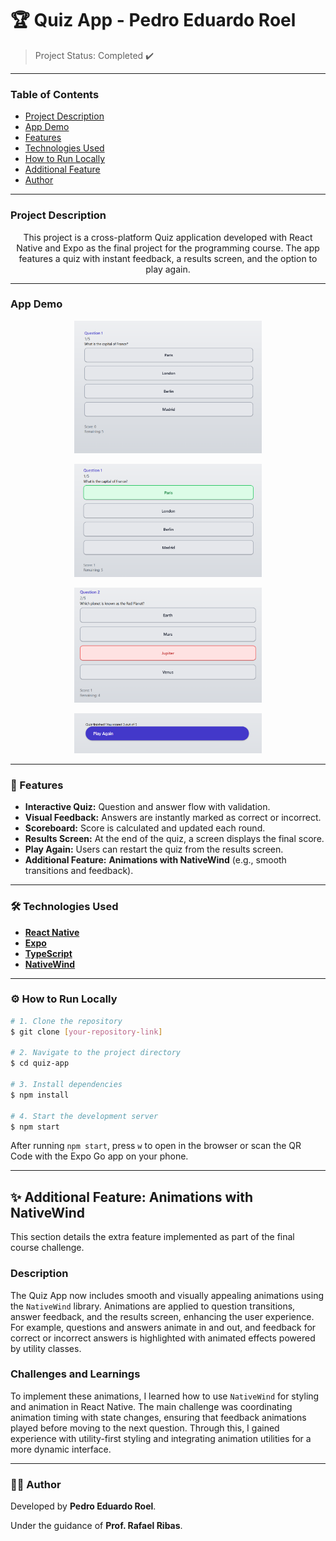 # 🏆 Quiz App - Pedro Eduardo Roel

> Project Status: Completed ✔️

---

### Table of Contents
* [Project Description](#project-description)
* [App Demo](#app-demo)
* [Features](#-features)
* [Technologies Used](#️-technologies-used)
* [How to Run Locally](#️-how-to-run-locally)
* [Additional Feature](#-additional-feature)
* [Author](#-author)

---

### Project Description
<p align="center">
This project is a cross-platform Quiz application developed with React Native and Expo as the final project for the programming course. The app features a quiz with instant feedback, a results screen, and the option to play again.
</p>

---

### App Demo

<p align="center">
   <img src="./assets/images/1.png" alt="App Demo" width="300"/>
</p>
<p align="center">
   <img src="./assets/images/2.png" alt="App Demo" width="300"/>
</p>
<p align="center">
   <img src="./assets/images/3.png" alt="App Demo" width="300"/>
</p>
<p align="center">
   <img src="./assets/images/4.png" alt="App Demo" width="300"/>
</p>

---

### 🚀 Features

- **Interactive Quiz:** Question and answer flow with validation.
- **Visual Feedback:** Answers are instantly marked as correct or incorrect.
- **Scoreboard:** Score is calculated and updated each round.
- **Results Screen:** At the end of the quiz, a screen displays the final score.
- **Play Again:** Users can restart the quiz from the results screen.
- **Additional Feature:** **Animations with NativeWind** (e.g., smooth transitions and feedback).

---

### 🛠️ Technologies Used

- **[React Native](https://reactnative.dev/)**
- **[Expo](https://expo.dev/)**
- **[TypeScript](https://www.typescriptlang.org/)**
- **[NativeWind](https://www.nativewind.dev/)**

---

### ⚙️ How to Run Locally

```bash
# 1. Clone the repository
$ git clone [your-repository-link]

# 2. Navigate to the project directory
$ cd quiz-app

# 3. Install dependencies
$ npm install

# 4. Start the development server
$ npm start
```
After running `npm start`, press `w` to open in the browser or scan the QR Code with the Expo Go app on your phone.

---

## ✨ Additional Feature: Animations with NativeWind

This section details the extra feature implemented as part of the final course challenge.

### Description
The Quiz App now includes smooth and visually appealing animations using the `NativeWind` library. Animations are applied to question transitions, answer feedback, and the results screen, enhancing the user experience. For example, questions and answers animate in and out, and feedback for correct or incorrect answers is highlighted with animated effects powered by utility classes.

### Challenges and Learnings
To implement these animations, I learned how to use `NativeWind` for styling and animation in React Native. The main challenge was coordinating animation timing with state changes, ensuring that feedback animations played before moving to the next question. Through this, I gained experience with utility-first styling and integrating animation utilities for a more dynamic interface.

---

### 👨‍💻 Author

Developed by **Pedro Eduardo Roel**.

Under the guidance of **Prof. Rafael Ribas**.
